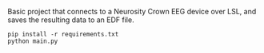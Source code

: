 Basic project that connects to a Neurosity Crown EEG device over LSL, and saves the resulting data to
an EDF file.

```
pip install -r requirements.txt
python main.py
```